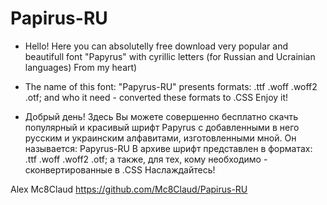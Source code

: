 # Papirus-RU


* Hello!
Here you can absolutelly free download
 very popular and beautifull font  "Papyrus" with cyrillic letters 
 (for Russian and Ucrainian languages) 
From my heart)
* The name of this font: "Papyrus-RU"
presents formats:
.ttf
.woff
.woff2
.otf;
and who it need - converted these formats to .CSS
Enjoy it!

* Добрый день! 
 Здесь Вы можете совершенно бесплатно скачть 
популярный и красивый шрифт Papyrus с добавленными в него русским и украинским алфавитами,
изготовленными мной. Он называется: Papyrus-RU
В архиве шрифт представлен в форматах: 
.ttf
.woff
.woff2
.otf;
а также, для тех, кому необходимо - сконвертированные в  .CSS 
Наслаждайтесь!


Alex Mc8Claud
https://github.com/Mc8Claud/Papirus-RU
